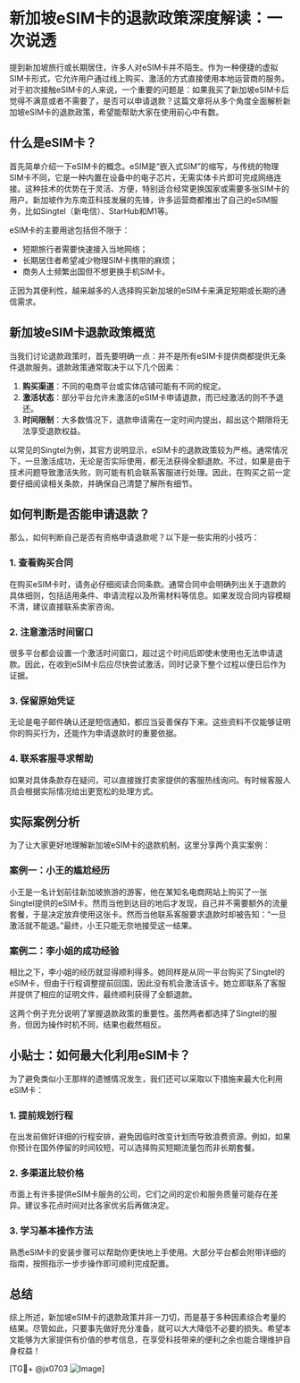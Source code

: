 # 新加坡eSIM卡的退款政策深度解读：一次说透

提到新加坡旅行或长期居住，许多人对eSIM卡并不陌生。作为一种便捷的虚拟SIM卡形式，它允许用户通过线上购买、激活的方式直接使用本地运营商的服务。对于初次接触eSIM卡的人来说，一个重要的问题是：如果我买了新加坡eSIM卡后觉得不满意或者不需要了，是否可以申请退款？这篇文章将从多个角度全面解析新加坡eSIM卡的退款政策，希望能帮助大家在使用前心中有数。

## 什么是eSIM卡？

首先简单介绍一下eSIM卡的概念。eSIM是“嵌入式SIM”的缩写，与传统的物理SIM卡不同，它是一种内置在设备中的电子芯片，无需实体卡片即可完成网络连接。这种技术的优势在于灵活、方便，特别适合经常更换国家或需要多张SIM卡的用户。新加坡作为东南亚科技发展的先锋，许多运营商都推出了自己的eSIM服务，比如Singtel（新电信）、StarHub和M1等。

eSIM卡的主要用途包括但不限于：
- 短期旅行者需要快速接入当地网络；
- 长期居住者希望减少物理SIM卡携带的麻烦；
- 商务人士频繁出国但不想更换手机SIM卡。

正因为其便利性，越来越多的人选择购买新加坡的eSIM卡来满足短期或长期的通信需求。

## 新加坡eSIM卡退款政策概览

当我们讨论退款政策时，首先要明确一点：并不是所有eSIM卡提供商都提供无条件退款服务。退款政策通常取决于以下几个因素：
1. **购买渠道**：不同的电商平台或实体店铺可能有不同的规定。
2. **激活状态**：部分平台允许未激活的eSIM卡申请退款，而已经激活的则不予退还。
3. **时间限制**：大多数情况下，退款申请需在一定时间内提出，超出这个期限将无法享受退款权益。

以常见的Singtel为例，其官方说明显示，eSIM卡的退款政策较为严格。通常情况下，一旦激活成功，无论是否实际使用，都无法获得全额退款。不过，如果是由于技术问题导致激活失败，则可能有机会联系客服进行处理。因此，在购买之前一定要仔细阅读相关条款，并确保自己清楚了解所有细节。

## 如何判断是否能申请退款？

那么，如何判断自己是否有资格申请退款呢？以下是一些实用的小技巧：

### 1. 查看购买合同
在购买eSIM卡时，请务必仔细阅读合同条款。通常合同中会明确列出关于退款的具体细则，包括适用条件、申请流程以及所需材料等信息。如果发现合同内容模糊不清，建议直接联系卖家咨询。

### 2. 注意激活时间窗口
很多平台都会设置一个激活时间窗口，超过这个时间后即使未使用也无法申请退款。因此，在收到eSIM卡后应尽快尝试激活，同时记录下整个过程以便日后作为证据。

### 3. 保留原始凭证
无论是电子邮件确认还是短信通知，都应当妥善保存下来。这些资料不仅能够证明你的购买行为，还能作为申请退款时的重要依据。

### 4. 联系客服寻求帮助
如果对具体条款存在疑问，可以直接拨打卖家提供的客服热线询问。有时候客服人员会根据实际情况给出更宽松的处理方式。

## 实际案例分析

为了让大家更好地理解新加坡eSIM卡的退款机制，这里分享两个真实案例：

### 案例一：小王的尴尬经历
小王是一名计划前往新加坡旅游的游客，他在某知名电商网站上购买了一张Singtel提供的eSIM卡。然而当他到达目的地后才发现，自己并不需要额外的流量套餐，于是决定放弃使用这张卡。然而当他联系客服要求退款时却被告知：“一旦激活就不能退。”最终，小王只能无奈地接受这一结果。

### 案例二：李小姐的成功经验
相比之下，李小姐的经历就显得顺利得多。她同样是从同一平台购买了Singtel的eSIM卡，但由于行程调整提前回国，因此没有机会激活该卡。她立即联系了客服并提供了相应的证明文件，最终顺利获得了全额退款。

这两个例子充分说明了掌握退款政策的重要性。虽然两者都选择了Singtel的服务，但因为操作时机不同，结果也截然相反。

## 小贴士：如何最大化利用eSIM卡？

为了避免类似小王那样的遗憾情况发生，我们还可以采取以下措施来最大化利用eSIM卡：

### 1. 提前规划行程
在出发前做好详细的行程安排，避免因临时改变计划而导致浪费资源。例如，如果你预计在国外停留的时间较短，可以选择购买短期流量包而非长期套餐。

### 2. 多渠道比较价格
市面上有许多提供eSIM卡服务的公司，它们之间的定价和服务质量可能存在差异。建议多花点时间对比各家优劣后再做决定。

### 3. 学习基本操作方法
熟悉eSIM卡的安装步骤可以帮助你更快地上手使用。大部分平台都会附带详细的指南，按照指示一步步操作即可顺利完成配置。

## 总结

综上所述，新加坡eSIM卡的退款政策并非一刀切，而是基于多种因素综合考量的结果。尽管如此，只要事先做好充分准备，就可以大大降低不必要的损失。希望本文能够为大家提供有价值的参考信息，在享受科技带来的便利之余也能合理维护自身权益！

[TG💪+ @jx0703 ![Image](https://github.com/user-attachments/assets/dbca1d08-cadb-493c-b0ec-ad6f7a83f270)]